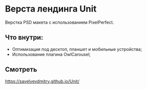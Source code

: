 # Верста лендинга Unit
Верстка PSD макета с использованием PixelPerfect. 

## Что внутри:
* Оптимизация под десктоп, планшет и мобильные устройства;
* Использование плагина OwlCarousel;

## Смотреть
<https://savelyevdmitry.github.io/Unit/>
